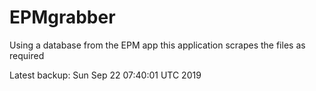 # EPMgrabber
Using a database from the EPM app this application scrapes the files as required


Latest backup: Sun Sep 22 07:40:01 UTC 2019
